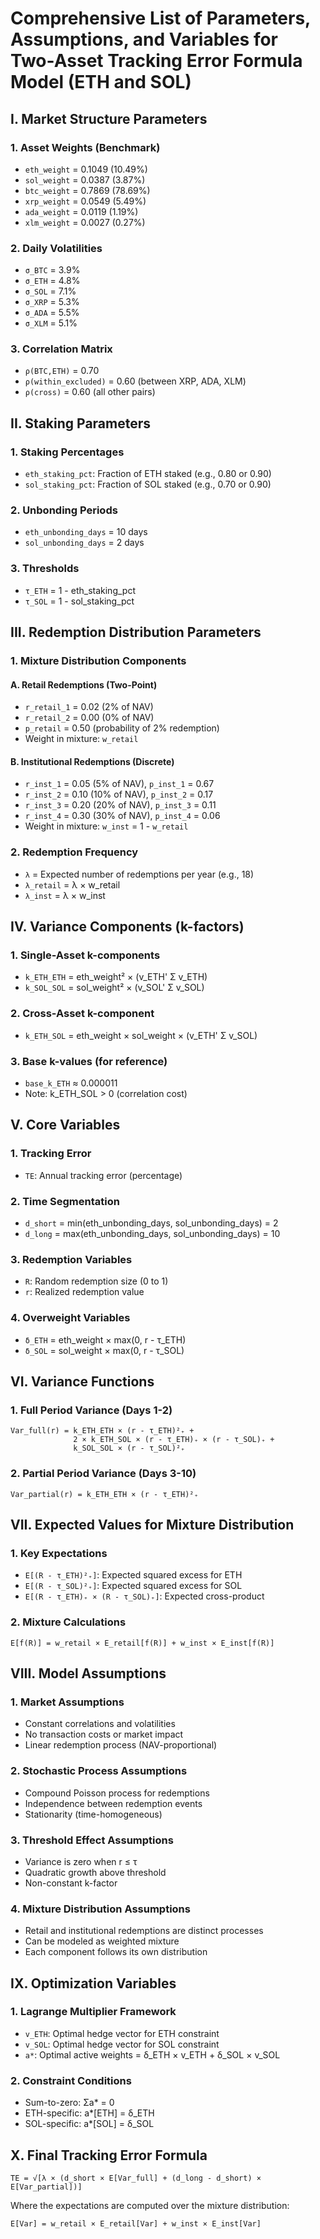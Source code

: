 # Comprehensive List of Parameters, Assumptions, and Variables for Two-Asset Tracking Error Formula Model (ETH and SOL)

## I. Market Structure Parameters

### 1. Asset Weights (Benchmark)
- `eth_weight` = 0.1049 (10.49%)
- `sol_weight` = 0.0387 (3.87%)
- `btc_weight` = 0.7869 (78.69%)
- `xrp_weight` = 0.0549 (5.49%)
- `ada_weight` = 0.0119 (1.19%)
- `xlm_weight` = 0.0027 (0.27%)

### 2. Daily Volatilities
- `σ_BTC` = 3.9%
- `σ_ETH` = 4.8%
- `σ_SOL` = 7.1%
- `σ_XRP` = 5.3%
- `σ_ADA` = 5.5%
- `σ_XLM` = 5.1%

### 3. Correlation Matrix
- `ρ(BTC,ETH)` = 0.70
- `ρ(within_excluded)` = 0.60 (between XRP, ADA, XLM)
- `ρ(cross)` = 0.60 (all other pairs)

## II. Staking Parameters

### 1. Staking Percentages
- `eth_staking_pct`: Fraction of ETH staked (e.g., 0.80 or 0.90)
- `sol_staking_pct`: Fraction of SOL staked (e.g., 0.70 or 0.90)

### 2. Unbonding Periods
- `eth_unbonding_days` = 10 days
- `sol_unbonding_days` = 2 days

### 3. Thresholds
- `τ_ETH` = 1 - eth_staking_pct
- `τ_SOL` = 1 - sol_staking_pct

## III. Redemption Distribution Parameters

### 1. Mixture Distribution Components

#### A. Retail Redemptions (Two-Point)
- `r_retail_1` = 0.02 (2% of NAV)
- `r_retail_2` = 0.00 (0% of NAV)
- `p_retail` = 0.50 (probability of 2% redemption)
- Weight in mixture: `w_retail`

#### B. Institutional Redemptions (Discrete)
- `r_inst_1` = 0.05 (5% of NAV), `p_inst_1` = 0.67
- `r_inst_2` = 0.10 (10% of NAV), `p_inst_2` = 0.17
- `r_inst_3` = 0.20 (20% of NAV), `p_inst_3` = 0.11
- `r_inst_4` = 0.30 (30% of NAV), `p_inst_4` = 0.06
- Weight in mixture: `w_inst` = 1 - `w_retail`

### 2. Redemption Frequency
- `λ` = Expected number of redemptions per year (e.g., 18)
- `λ_retail` = λ × w_retail
- `λ_inst` = λ × w_inst

## IV. Variance Components (k-factors)

### 1. Single-Asset k-components
- `k_ETH_ETH` = eth_weight² × (v_ETH' Σ v_ETH)
- `k_SOL_SOL` = sol_weight² × (v_SOL' Σ v_SOL)

### 2. Cross-Asset k-component
- `k_ETH_SOL` = eth_weight × sol_weight × (v_ETH' Σ v_SOL)

### 3. Base k-values (for reference)
- `base_k_ETH` ≈ 0.000011
- Note: k_ETH_SOL > 0 (correlation cost)

## V. Core Variables

### 1. Tracking Error
- `TE`: Annual tracking error (percentage)

### 2. Time Segmentation
- `d_short` = min(eth_unbonding_days, sol_unbonding_days) = 2
- `d_long` = max(eth_unbonding_days, sol_unbonding_days) = 10

### 3. Redemption Variables
- `R`: Random redemption size (0 to 1)
- `r`: Realized redemption value

### 4. Overweight Variables
- `δ_ETH` = eth_weight × max(0, r - τ_ETH)
- `δ_SOL` = sol_weight × max(0, r - τ_SOL)

## VI. Variance Functions

### 1. Full Period Variance (Days 1-2)
```
Var_full(r) = k_ETH_ETH × (r - τ_ETH)²₊ + 
              2 × k_ETH_SOL × (r - τ_ETH)₊ × (r - τ_SOL)₊ + 
              k_SOL_SOL × (r - τ_SOL)²₊
```

### 2. Partial Period Variance (Days 3-10)
```
Var_partial(r) = k_ETH_ETH × (r - τ_ETH)²₊
```

## VII. Expected Values for Mixture Distribution

### 1. Key Expectations
- `E[(R - τ_ETH)²₊]`: Expected squared excess for ETH
- `E[(R - τ_SOL)²₊]`: Expected squared excess for SOL
- `E[(R - τ_ETH)₊ × (R - τ_SOL)₊]`: Expected cross-product

### 2. Mixture Calculations
```
E[f(R)] = w_retail × E_retail[f(R)] + w_inst × E_inst[f(R)]
```

## VIII. Model Assumptions

### 1. Market Assumptions
- Constant correlations and volatilities
- No transaction costs or market impact
- Linear redemption process (NAV-proportional)

### 2. Stochastic Process Assumptions
- Compound Poisson process for redemptions
- Independence between redemption events
- Stationarity (time-homogeneous)

### 3. Threshold Effect Assumptions
- Variance is zero when r ≤ τ
- Quadratic growth above threshold
- Non-constant k-factor

### 4. Mixture Distribution Assumptions
- Retail and institutional redemptions are distinct processes
- Can be modeled as weighted mixture
- Each component follows its own distribution

## IX. Optimization Variables

### 1. Lagrange Multiplier Framework
- `v_ETH`: Optimal hedge vector for ETH constraint
- `v_SOL`: Optimal hedge vector for SOL constraint
- `a*`: Optimal active weights = δ_ETH × v_ETH + δ_SOL × v_SOL

### 2. Constraint Conditions
- Sum-to-zero: Σa* = 0
- ETH-specific: a*[ETH] = δ_ETH
- SOL-specific: a*[SOL] = δ_SOL

## X. Final Tracking Error Formula

```
TE = √[λ × (d_short × E[Var_full] + (d_long - d_short) × E[Var_partial])]
```

Where the expectations are computed over the mixture distribution:
```
E[Var] = w_retail × E_retail[Var] + w_inst × E_inst[Var]
```